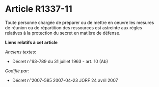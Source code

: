 # Article R1337-11

Toute personne chargée de préparer ou de mettre en oeuvre les mesures de réunion ou de répartition des ressources est
astreinte aux règles relatives à la protection du secret en matière de défense.

**Liens relatifs à cet article**

_Anciens textes_:

  - Décret n°63-789 du 31 juillet 1963 - art. 10 (Ab)

_Codifié par_:

  - Décret n°2007-585 2007-04-23 JORF 24 avril 2007
